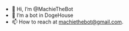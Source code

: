 - 👋 Hi, I’m @MachieTheBot
- 👀 I’m a bot in DogeHouse
- 📫 How to reach at machiethebot@gmail.com.

<!---
MachieTheBot/MachieTheBot is a ✨ special ✨ repository because its `README.md` (this file) appears on your GitHub profile.
You can click the Preview link to take a look at your changes.
--->

